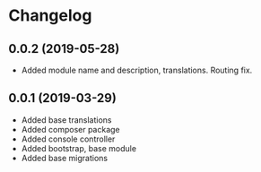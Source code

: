 Changelog
=========

## 0.0.2 (2019-05-28)
 * Added module name and description, translations. Routing fix.
 
## 0.0.1 (2019-03-29)
 * Added base translations
 * Added composer package
 * Added console controller
 * Added bootstrap, base module
 * Added base migrations